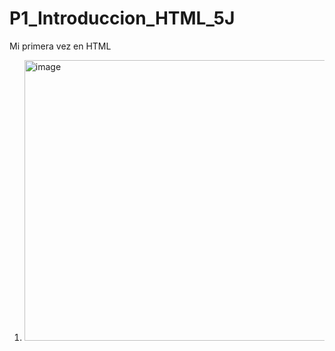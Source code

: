 # P1_Introduccion_HTML_5J
Mi primera vez en HTML
1. <img width="846" height="449" alt="image" src="https://github.com/user-attachments/assets/4e8239f5-881b-450f-953f-7263a57e2579" />

